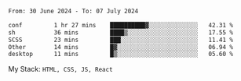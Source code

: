 <!--START_SECTION:waka-->

```txt
From: 30 June 2024 - To: 07 July 2024

conf         1 hr 27 mins    ██████████▓░░░░░░░░░░░░░░   42.31 %
sh           36 mins         ████▒░░░░░░░░░░░░░░░░░░░░   17.55 %
SCSS         23 mins         ███░░░░░░░░░░░░░░░░░░░░░░   11.41 %
Other        14 mins         █▓░░░░░░░░░░░░░░░░░░░░░░░   06.94 %
desktop      11 mins         █▒░░░░░░░░░░░░░░░░░░░░░░░   05.60 %
```

<!--END_SECTION:waka-->
My Stack: `HTML, CSS, JS, React`
